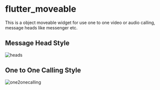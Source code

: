 # flutter_moveable
This is a object moveable widget for use one to one video or audio calling, message heads like messenger etc.

## Message Head Style 
![heads](https://github.com/Mohiuddin655-ORG/flutter_moveable/assets/71176567/ed59669f-416d-4b4b-9baf-57ea0e919120)

## One to One Calling Style
![one2onecalling](https://github.com/Mohiuddin655-ORG/flutter_moveable/assets/71176567/e432b5ed-16ac-44c9-9e88-93e127100bad)


